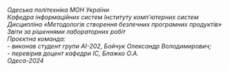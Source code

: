 *Одеська політехніка МОН України*  
*Кафедра інформаційних систем Інституту комп’ютерних систем*  
*Дисципліна «Методологія створення безпечних програмних продуктів»*  
*Звіти за рішеннями лабораторних робіт*  
*Проєктна команда:*  
  *- виконав студент групи АІ-202, Бойчук Олександр Володимирович;*  
  *- перевірив доцент кафедри ІС, Блажко О.А.*  
*Одеса-2024*
